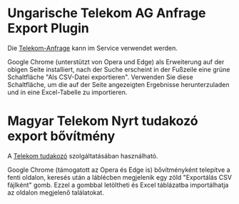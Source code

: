 # Ungarische Telekom AG Anfrage Export Plugin
Die [Telekom-Anfrage](https://www.telekom.hu/lakossagi/tudakozo) kann im Service verwendet werden.

Google Chrome (unterstützt von Opera und Edge) als Erweiterung auf der obigen Seite installiert, nach der Suche erscheint in der Fußzeile eine grüne Schaltfläche "Als CSV-Datei exportieren". Verwenden Sie diese Schaltfläche, um die auf der Seite angezeigten Ergebnisse herunterzuladen und in eine Excel-Tabelle zu importieren.


# Magyar Telekom Nyrt tudakozó export bővítmény

A [Telekom tudakozó](https://www.telekom.hu/lakossagi/tudakozo) szolgáltatásában használható.

Google Chrome (támogatott az Opera és Edge is) bővítményként telepítve a fenti oldalon, keresés után a láblécben megjelenik egy zöld "Exportálás CSV fájlként" gomb. Ezzel a gombbal letöltheti és Excel táblázatba importálhatja az oldalon megjelenő találatokat.
